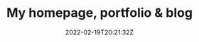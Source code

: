 ---
title: "My homepage, portfolio & blog"
date: 2022-02-19T20:21:32Z
draft: false
type: link

thumbnail: "/img/default.svg"
link: "https://lmcly.fyi"
---